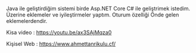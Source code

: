 Java ile geliştirdiğim sistemi birde Asp.NET Core C# ile geliştrimek istedim.
Üzerine eklemeler ve iyileştirmeler yaptım. Oturum özelliği Önde gelen eklemelerdendir.

Kisa video : https://youtu.be/ax3SAjMqza0

Kişisel Web : https://www.ahmettanrikulu.cf/
